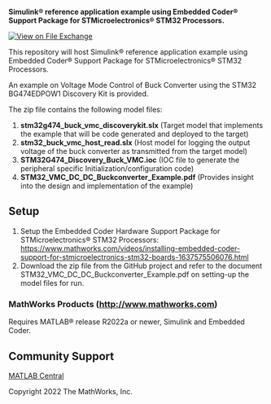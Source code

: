 **Simulink® reference application example using Embedded Coder® Support Package for STMicroelectronics® STM32 Processors.**
<!-- This is the "Title of the contribution" that was approved during the Community Contribution Review Process --> 

[![View <File Exchange Title> on File Exchange](https://www.mathworks.com/matlabcentral/images/matlab-file-exchange.svg)](https://www.mathworks.com/matlabcentral/fileexchange/####-file-exchange-title)  
<!-- Add this icon to the README if this repo also appears on File Exchange via the "Connect to GitHub" feature --> 
This repository will host Simulink® reference application example using Embedded Coder® Support Package for STMicroelectronics® STM32 Processors. 

An example on Voltage Mode Control of Buck Converter using the STM32 BG474EDPOW1 Discovery Kit is provided.

The zip file contains the following model files:

1. **stm32g474_buck_vmc_discoverykit.slx** (Target model that implements the example that will be code generated and deployed to the target)
2. **stm32_buck_vmc_host_read.slx** (Host model for logging the output voltage of the buck converter as transmitted from the target model)
3. **STM32G474_Discovery_Buck_VMC.ioc** (IOC file to generate the peripheral specific Initialization/configuration code) 
4. **STM32_VMC_DC_DC_Buckconverter_Example.pdf** (Provides insight into the design and implementation of the example)


<!--- If your project includes a visualation or any images or an App please include a screenshot in this README --->

<!--- Markdown supports the following HTML entities: © - &copy;  ® - &reg;  ™ - &trade;
More information about Trademarks can be found internally within the Checklist for Community Contributions and Supportfiles Confluence page--->
<!--- Please remember to delete all template related text that you are not using within your README.md ---> 

## Setup 

1. Setup the Embedded Coder Hardware Support Package for STMicroelectronics® STM32 Processors:
https://www.mathworks.com/videos/installing-embedded-coder-support-for-stmicroelectronics-stm32-boards-1637575506076.html
2. Download the zip file from the GitHub project and refer to the document STM32_VMC_DC_DC_Buckconverter_Example.pdf on setting-up the model files for run.

### MathWorks Products (http://www.mathworks.com)
Requires MATLAB® release R2022a or newer, Simulink and Embedded Coder.

## Community Support
[MATLAB Central](https://www.mathworks.com/matlabcentral)

Copyright 2022 The MathWorks, Inc.

<!-- Include any Trademarks if this is the first time mentioning trademarked products (For Example:  MATLAB&reg; Simulink&reg; Trademark&trade; Simulink Test&#8482;) --> 

